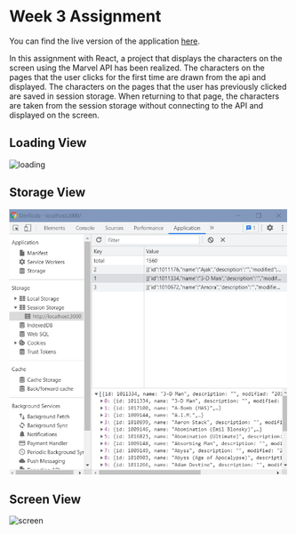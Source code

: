 # Week 3 Assignment
You can find the live version of the application [here](https://react-bootcamp-week3-assignment.vercel.app/).

In this assignment with React, a project that displays the characters on the screen using the Marvel API has been realized. The characters on the pages that the user clicks for the first time are drawn from the api and displayed. The characters on the pages that the user has previously clicked are saved in session storage. When returning to that page, the characters are taken from the session storage without connecting to the API and displayed on the screen.

## Loading View
![loading](public/loadingView.png)

## Storage View
<img src="public/storage.png" height="477" width="500">

## Screen View
![screen](public/screenView.png)
